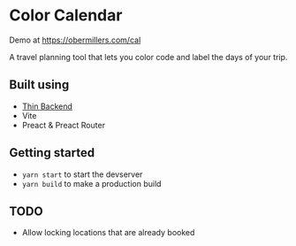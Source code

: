 # Color Calendar

Demo at https://obermillers.com/cal

A travel planning tool that lets you color code and label the days of your trip.

## Built using

- [Thin Backend](https://thin.dev/)
- Vite
- Preact & Preact Router

## Getting started

- `yarn start` to start the devserver
- `yarn build` to make a production build

## TODO

- Allow locking locations that are already booked
